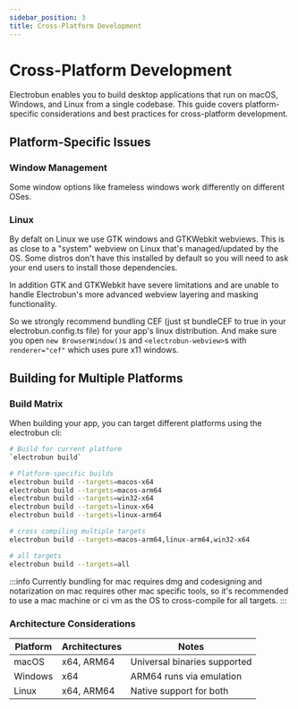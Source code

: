 ```yaml
---
sidebar_position: 3
title: Cross-Platform Development
---
```


# Cross-Platform Development

Electrobun enables you to build desktop applications that run on macOS, Windows, and Linux from a single codebase. This guide covers platform-specific considerations and best practices for cross-platform development.

## Platform-Specific Issues

### Window Management
Some window options like frameless windows work differently on different OSes.

### Linux
By defalt on Linux we use GTK windows and GTKWebkit webviews. This is as close to a "system" webview on Linux that's managed/updated by the OS. Some distros don't have this installed by default so you will need to ask your end users to install those dependencies. 

In addition GTK and GTKWebkit have severe limitations and are unable to handle Electrobun's more advanced webview layering and masking functionality.

So we strongly recommend bundling CEF (just st bundleCEF to true in your electrobun.config.ts file) for your app's linux distribution. And make sure you open `new BrowserWindow()`s and `<electrobun-webview>`s with `renderer="cef"` which uses pure x11 windows.

## Building for Multiple Platforms

### Build Matrix

When building your app, you can target different platforms using the electrobun cli:

```bash
# Build for current platform
`electrobun build`

# Platform-specific builds
electrobun build --targets=macos-x64
electrobun build --targets=macos-arm64
electrobun build --targets=win32-x64
electrobun build --targets=linux-x64
electrobun build --targets=linux-arm64

# cross compiling multiple targets
electrobun build --targets=macos-arm64,linux-arm64,win32-x64

# all targets
electrobun build --targets=all
```

:::info
Currently bundling for mac requires dmg and codesigning and notarization on mac requires other mac specific tools, so it's recommended to use a mac machine or ci vm as the OS to cross-compile for all targets. 
:::


### Architecture Considerations

| Platform | Architectures | Notes |
|----------|--------------|-------|
| macOS | x64, ARM64 | Universal binaries supported |
| Windows | x64 | ARM64 runs via emulation |
| Linux | x64, ARM64 | Native support for both |

